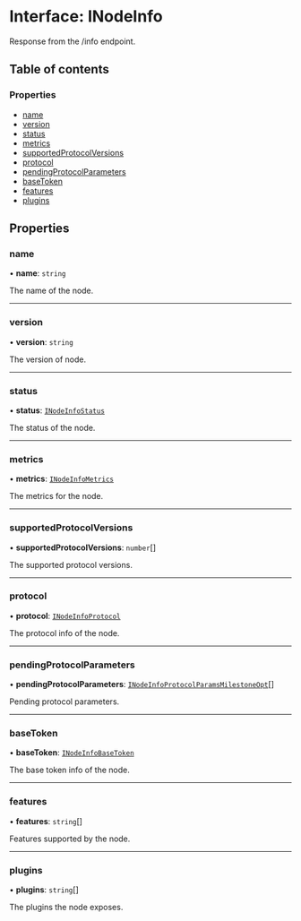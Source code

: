 # Interface: INodeInfo

Response from the /info endpoint.

## Table of contents

### Properties

- [name](INodeInfo.md#name)
- [version](INodeInfo.md#version)
- [status](INodeInfo.md#status)
- [metrics](INodeInfo.md#metrics)
- [supportedProtocolVersions](INodeInfo.md#supportedprotocolversions)
- [protocol](INodeInfo.md#protocol)
- [pendingProtocolParameters](INodeInfo.md#pendingprotocolparameters)
- [baseToken](INodeInfo.md#basetoken)
- [features](INodeInfo.md#features)
- [plugins](INodeInfo.md#plugins)

## Properties

### name

• **name**: `string`

The name of the node.

___

### version

• **version**: `string`

The version of node.

___

### status

• **status**: [`INodeInfoStatus`](INodeInfoStatus.md)

The status of the node.

___

### metrics

• **metrics**: [`INodeInfoMetrics`](INodeInfoMetrics.md)

The metrics for the node.

___

### supportedProtocolVersions

• **supportedProtocolVersions**: `number`[]

The supported protocol versions.

___

### protocol

• **protocol**: [`INodeInfoProtocol`](INodeInfoProtocol.md)

The protocol info of the node.

___

### pendingProtocolParameters

• **pendingProtocolParameters**: [`INodeInfoProtocolParamsMilestoneOpt`](INodeInfoProtocolParamsMilestoneOpt.md)[]

Pending protocol parameters.

___

### baseToken

• **baseToken**: [`INodeInfoBaseToken`](INodeInfoBaseToken.md)

The base token info of the node.

___

### features

• **features**: `string`[]

Features supported by the node.

___

### plugins

• **plugins**: `string`[]

The plugins the node exposes.

